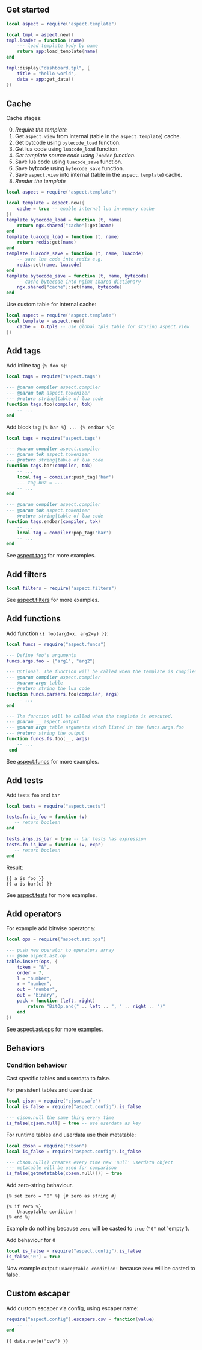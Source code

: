 
Get started
-----------

```lua
local aspect = require("aspect.template")

local tmpl = aspect.new()
tmpl.loader = function (name)
    --- load template body by name
    return app:load_template(name) 
end

tmpl:display("dashboard.tpl", {
    title = "hello world",
    data = app:get_data()
})
```


Cache
-----

Cache stages:

0. _Require the template_
1. Get `aspect.view` from internal (table in the `aspect.template`) cache.
2. Get bytcode using `bytecode_load` function.
3. Get lua code using `luacode_load` function.
4. _Get template source code using `loader` function._
5. Save lua code using `luacode_save` function.
6. Save bytcode using `bytecode_save` function.
7. Save `aspect.view` into internal (table in the `aspect.template`) cache.
8. _Render the template_

```lua
local aspect = require("aspect.template")

local template = aspect.new({
    cache = true -- enable internal lua in-memory cache 
})
template.bytecode_load = function (t, name)
    return ngx.shared["cache"]:get(name)
end
template.luacode_load = function (t, name)
    return redis:get(name)
end
template.luacode_save = function (t, name, luacode)
    -- save lua code into redis e.g.
    redis:set(name, luacode)
end
template.bytecode_save = function (t, name, bytecode)
    -- cache bytecode into nginx shared dictionary
    ngx.shared["cache"]:set(name, bytecode)
end
```

Use custom table for internal cache:

```lua
local aspect = require("aspect.template")
local template = aspect.new({
    cache = _G.tpls -- use global tpls table for storing aspect.view
})
```

Add tags
--------

Add inline tag `{% foo %}`:

```lua
local tags = require("aspect.tags")

--- @param compiler aspect.compiler
--- @param tok aspect.tokenizer
--- @return string|table of lua code
function tags.foo(compiler, tok)
    -- ...
end
```

Add block tag `{% bar %} ... {% endbar %}`:

```lua
local tags = require("aspect.tags")

--- @param compiler aspect.compiler
--- @param tok aspect.tokenizer
--- @return string|table of lua code
function tags.bar(compiler, tok)
    -- ...
    local tag = compiler:push_tag('bar')
    --- tag.buz = ...
    -- ...
end

--- @param compiler aspect.compiler
--- @param tok aspect.tokenizer
--- @return string|table of lua code
function tags.endbar(compiler, tok)
    -- ...
    local tag = compiler:pop_tag('bar')
    -- ...
end
```

See [aspect.tags](../src/aspect/tags.lua) for more examples.

Add filters
-----------

```lua
local filters = require("aspect.filters")
```

See [aspect.filters](../src/aspect/filters.lua) for more examples.

Add functions
-------------

Add function `{{ foo(arg1=x, arg2=y) }}`:

```lua
local funcs = require("aspect.funcs")

--- Define foo's arguments
funcs.args.foo = {"arg1", "arg2"}

--- Optional. The function will be called when the template is compiled.
--- @param compiler aspect.compiler
--- @param args table
--- @return string the lua code
function funcs.parsers.foo(compiler, args)
    -- ...
end

--- The function will be called when the template is executed.
--- @param __ aspect.output
--- @param args table arguments witch listed in the funcs.args.foo
--- @return string the output
function funcs.fs.foo(__, args)
    -- ...
 end 
```

See [aspect.funcs](../src/aspect/funcs.lua) for more examples.

Add tests
---------

Add tests `foo` and `bar`

```lua
local tests = require("aspect.tests")

tests.fn.is_foo = function (v)
   -- return boolean
end

tests.args.is_bar = true -- bar tests has expression
tests.fn.is_bar = function (v, expr)
   -- return boolean
end
```

Result:

```twig
{{ a is foo }}
{{ a is bar(c) }}
```

See [aspect.tests](../src/aspect/tests.lua) for more examples.

Add operators
-------------

For example add bitwise operator `&`: 

```lua
local ops = require("aspect.ast.ops")

--- push new operator to operators array
--- @see aspect.ast.op
table.insert(ops, {
    token = "&",
    order = 7,
    l = "number",
    r = "number",
    out = "number",
    out = "binary",
    pack = function (left, right)
        return "BitOp.and(" .. left .. ", " .. right .. ")"
    end
})
```

See [aspect.ast.ops](../src/aspect/ast/ops.lua) for more examples.

Behaviors
---------

### Condition behaviour

Cast specific tables and userdata to false. 

For persistent tables and userdata:

```lua
local cjson = require("cjson.safe")
local is_false = require("aspect.config").is_false

--- cjson.null the same thing every time
is_false[cjson.null] = true -- use userdata as key
```

For runtime tables and userdata use their metatable:

```lua
local cbson = require("cbson")
local is_false = require("aspect.config").is_false

--- cbson.null() creates every time new 'null' userdata object
--- metatable will be used for comparison 
is_false[getmetatable(cbson.null())] = true
```

Add zero-string behaviour.

```twig
{% set zero = "0" %} {# zero as string #}

{% if zero %}
    Unaceptable condition!
{% end %}
```

Example do nothing because `zero` will be casted to `true` (`"0"` not 'empty').

Add behaviour for `0`

```lua
local is_false = require("aspect.config").is_false
is_false['0'] = true
```
 
Now example output `Unaceptable condition!` because `zero` will be casted to false.

Custom escaper
--------------

Add custom escaper via config, using escaper name: 

```lua
require("aspect.config").escapers.csv = function(value) 
    -- ... 
end
```

```twig
{{ data.raw|e("csv") }}
```